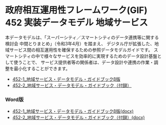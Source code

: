 # 政府相互運用性フレームワーク(GIF) 452 実装データモデル 地域サービス

本データモデルは、「スーパーシティ／スマートシティのデータ連携等に関する検討会 中間とりまとめ」（令和3年4月）を踏まえ、
デジタル庁が拡張した、地域サービス間の相互運用性を確保するための参照データモデルガイドです。
スマートシティの中で様々なサービスを効率的に実現するためのデータ設計基盤として使うことで、
サービス提供者等の関係者は、データ設計や連携の作業・調整を最小化することができます。


* [452-1_地域サービス・データモデル・ガイドブックβ版](md/452-1_ls_practice.md)
* [452-2_地域サービス・データモデル・ガイドブック（付録）](md/452-2_ls_practice_appendix.md)

### Word版


* [452-1_地域サービス・データモデル・ガイドブックβ版(docx)](docx/452-1_地域サービス・データモデル・ガイドブックβ版.docx)
* [452-2_地域サービス・データモデル・ガイドブック（付録）(docx)](docx/452-2_地域サービス・データモデル・ガイドブック（付録）.docx)